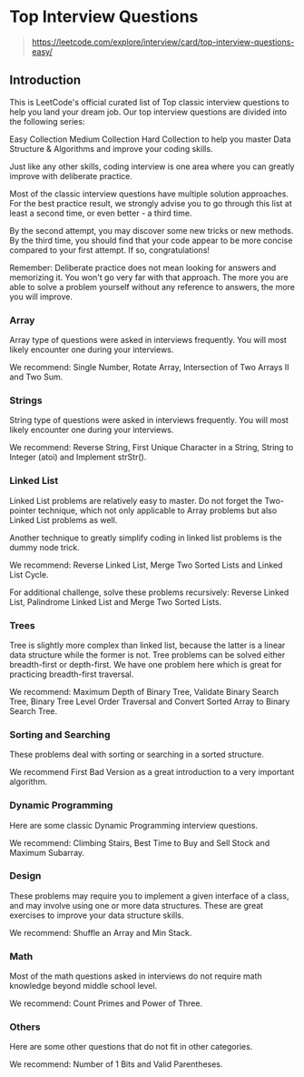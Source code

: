 # Top Interview Questions

> https://leetcode.com/explore/interview/card/top-interview-questions-easy/

## Introduction
This is LeetCode's official curated list of Top classic interview questions to help you land your dream job. Our top interview questions are divided into the following series:

Easy Collection
Medium Collection
Hard Collection
to help you master Data Structure & Algorithms and improve your coding skills.

Just like any other skills, coding interview is one area where you can greatly improve with deliberate practice.

Most of the classic interview questions have multiple solution approaches. For the best practice result, we strongly advise you to go through this list at least a second time, or even better - a third time.

By the second attempt, you may discover some new tricks or new methods. By the third time, you should find that your code appear to be more concise compared to your first attempt. If so, congratulations!

Remember: Deliberate practice does not mean looking for answers and memorizing it. You won't go very far with that approach. The more you are able to solve a problem yourself without any reference to answers, the more you will improve. 


### Array
Array type of questions were asked in interviews frequently. You will most likely encounter one during your interviews.

We recommend: Single Number, Rotate Array, Intersection of Two Arrays II and Two Sum.  


### Strings
String type of questions were asked in interviews frequently. You will most likely encounter one during your interviews.

We recommend: Reverse String, First Unique Character in a String, String to Integer (atoi) and Implement strStr().  


### Linked List
Linked List problems are relatively easy to master. Do not forget the Two-pointer technique, which not only applicable to Array problems but also Linked List problems as well.

Another technique to greatly simplify coding in linked list problems is the dummy node trick.

We recommend: Reverse Linked List, Merge Two Sorted Lists and Linked List Cycle.

For additional challenge, solve these problems recursively: Reverse Linked List, Palindrome Linked List and Merge Two Sorted Lists.  


### Trees
Tree is slightly more complex than linked list, because the latter is a linear data structure while the former is not. Tree problems can be solved either breadth-first or depth-first. We have one problem here which is great for practicing breadth-first traversal.

We recommend: Maximum Depth of Binary Tree, Validate Binary Search Tree, Binary Tree Level Order Traversal and Convert Sorted Array to Binary Search Tree.  


### Sorting and Searching
These problems deal with sorting or searching in a sorted structure.

We recommend First Bad Version as a great introduction to a very important algorithm.  


### Dynamic Programming
Here are some classic Dynamic Programming interview questions.

We recommend: Climbing Stairs, Best Time to Buy and Sell Stock and Maximum Subarray.  


### Design
These problems may require you to implement a given interface of a class, and may involve using one or more data structures. These are great exercises to improve your data structure skills.

We recommend: Shuffle an Array and Min Stack.  


### Math
Most of the math questions asked in interviews do not require math knowledge beyond middle school level.

We recommend: Count Primes and Power of Three.  


### Others
Here are some other questions that do not fit in other categories.

We recommend: Number of 1 Bits and Valid Parentheses. 

